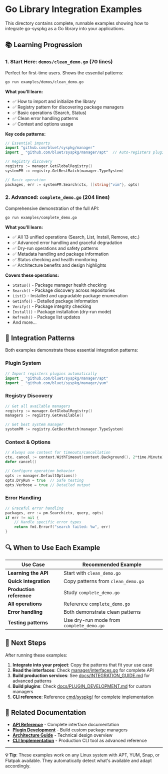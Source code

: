 # Go Library Integration Examples

This directory contains complete, runnable examples showing how to integrate go-syspkg as a Go library into your applications.

## 📚 Learning Progression

### 1. **Start Here: `demos/clean_demo.go`** (70 lines)

Perfect for first-time users. Shows the essential patterns:

```bash
go run examples/demos/clean_demo.go
```

**What you'll learn:**
- ✅ How to import and initialize the library
- ✅ Registry pattern for discovering package managers
- ✅ Basic operations (Search, Status)
- ✅ Clean error handling patterns
- ✅ Context and options usage

**Key code patterns:**
```go
// Essential imports
import "github.com/bluet/syspkg/manager"
import _ "github.com/bluet/syspkg/manager/apt"  // Auto-registers plugin

// Registry discovery
registry := manager.GetGlobalRegistry()
systemPM := registry.GetBestMatch(manager.TypeSystem)

// Basic operation
packages, err := systemPM.Search(ctx, []string{"vim"}, opts)
```

### 2. **Advanced: `complete_demo.go`** (204 lines)

Comprehensive demonstration of the full API:

```bash
go run examples/complete_demo.go
```

**What you'll learn:**
- ✅ All 13 unified operations (Search, List, Install, Remove, etc.)
- ✅ Advanced error handling and graceful degradation
- ✅ Dry-run operations and safety patterns
- ✅ Metadata handling and package information
- ✅ Status checking and health monitoring
- ✅ Architecture benefits and design highlights

**Covers these operations:**
- `Status()` - Package manager health checking
- `Search()` - Package discovery across repositories
- `List()` - Installed and upgradable package enumeration
- `GetInfo()` - Detailed package information
- `Verify()` - Package integrity checking
- `Install()` - Package installation (dry-run mode)
- `Refresh()` - Package list updates
- And more...

## 🎯 Integration Patterns

Both examples demonstrate these essential integration patterns:

### **Plugin System**
```go
// Import registers plugins automatically
import _ "github.com/bluet/syspkg/manager/apt"
import _ "github.com/bluet/syspkg/manager/yum"
```

### **Registry Discovery**
```go
// Get all available managers
registry := manager.GetGlobalRegistry()
managers := registry.GetAvailable()

// Get best system manager
systemPM := registry.GetBestMatch(manager.TypeSystem)
```

### **Context & Options**
```go
// Always use context for timeouts/cancellation
ctx, cancel := context.WithTimeout(context.Background(), 2*time.Minute)
defer cancel()

// Configure operation behavior
opts := manager.DefaultOptions()
opts.DryRun = true  // Safe testing
opts.Verbose = true // Detailed output
```

### **Error Handling**
```go
// Graceful error handling
packages, err := pm.Search(ctx, query, opts)
if err != nil {
    // Handle specific error types
    return fmt.Errorf("search failed: %w", err)
}
```

## 🔍 When to Use Each Example

| Use Case | Recommended Example |
|----------|-------------------|
| **Learning the API** | Start with `clean_demo.go` |
| **Quick integration** | Copy patterns from `clean_demo.go` |
| **Production reference** | Study `complete_demo.go` |
| **All operations** | Reference `complete_demo.go` |
| **Error handling** | Both demonstrate clean patterns |
| **Testing patterns** | Use dry-run mode from `complete_demo.go` |

## 🚀 Next Steps

After running these examples:

1. **Integrate into your project**: Copy the patterns that fit your use case
2. **Read the interfaces**: Check [manager/interfaces.go](../manager/interfaces.go) for complete API
3. **Build production services**: See [docs/INTEGRATION_GUIDE.md](../docs/INTEGRATION_GUIDE.md) for advanced patterns
4. **Build plugins**: Check [docs/PLUGIN_DEVELOPMENT.md](../docs/PLUGIN_DEVELOPMENT.md) for custom managers
5. **CLI reference**: Reference [cmd/syspkg/](../cmd/syspkg/) for complete implementation

## 📖 Related Documentation

- **[API Reference](../manager/interfaces.go)** - Complete interface documentation
- **[Plugin Development](../docs/PLUGIN_DEVELOPMENT.md)** - Build custom package managers
- **[Architecture Guide](../docs/ARCHITECTURE.md)** - Technical design overview
- **[CLI Implementation](../cmd/syspkg/)** - Production CLI tool as advanced reference

---

**💡 Tip**: These examples work on any Linux system with APT, YUM, Snap, or Flatpak available. They automatically detect what's available and adapt accordingly.
